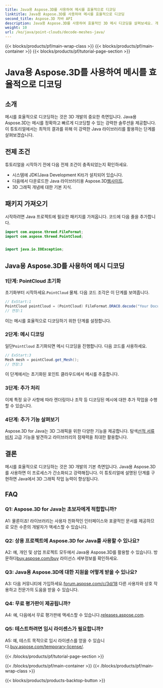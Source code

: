 ```yaml
---
title: Java용 Aspose.3D를 사용하여 메시를 효율적으로 디코딩
linktitle: Java용 Aspose.3D를 사용하여 메시를 효율적으로 디코딩
second_title: Aspose.3D 자바 API
description: Java용 Aspose.3D를 사용하여 효율적인 3D 메시 디코딩을 살펴보세요. 개발자를 위한 단계별 튜토리얼입니다.
weight: 10
url: /ko/java/point-clouds/decode-meshes-java/
---
```


{{< blocks/products/pf/main-wrap-class >}}
{{< blocks/products/pf/main-container >}}
{{< blocks/products/pf/tutorial-page-section >}}

# Java용 Aspose.3D를 사용하여 메시를 효율적으로 디코딩

## 소개

메시를 효율적으로 디코딩하는 것은 3D 개발의 중요한 측면입니다. Java용 Aspose.3D는 메시를 정확하고 빠르게 디코딩할 수 있는 강력한 솔루션을 제공합니다. 이 튜토리얼에서는 최적의 결과를 위해 이 강력한 Java 라이브러리를 활용하는 단계를 살펴보겠습니다.

## 전제 조건

튜토리얼을 시작하기 전에 다음 전제 조건이 충족되었는지 확인하세요.

- 시스템에 JDK(Java Development Kit)가 설치되어 있습니다.
-  다음에서 다운로드한 Java 라이브러리용 Aspose.3D[웹사이트](https://releases.aspose.com/3d/java/).
- 3D 그래픽 개념에 대한 기본 지식.

## 패키지 가져오기

시작하려면 Java 프로젝트에 필요한 패키지를 가져옵니다. 코드에 다음 줄을 추가합니다.

```java
import com.aspose.threed.FileFormat;
import com.aspose.threed.PointCloud;


import java.io.IOException;
```

## Java용 Aspose.3D를 사용하여 메시 디코딩

### 1단계: PointCloud 초기화

 초기화부터 시작하세요.`PointCloud` 물체. 다음 코드 조각은 이 단계를 보여줍니다.

```java
// ExStart:1
PointCloud pointCloud = (PointCloud) FileFormat.DRACO.decode("Your Document Directory" + "point_cloud_no_qp.drc");
// 연장:1
```

이는 메시를 효율적으로 디코딩하기 위한 단계를 설정합니다.

### 2단계: 메시 디코딩

 일단`PointCloud` 초기화되면 메시 디코딩을 진행합니다. 다음 코드를 사용하세요.

```java
// ExStart:3
Mesh mesh = pointCloud.get_Mesh();
// 연장:3
```

이 단계에서는 초기화된 포인트 클라우드에서 메시를 추출합니다.

### 3단계: 추가 처리

이제 특정 요구 사항에 따라 렌더링이나 조작 등 디코딩된 메시에 대한 추가 작업을 수행할 수 있습니다.

### 4단계: 추가 기능 살펴보기

 Aspose.3D for Java는 3D 그래픽을 위한 다양한 기능을 제공합니다. 탐색[선적 서류 비치](https://reference.aspose.com/3d/java/) 고급 기능을 발견하고 라이브러리의 잠재력을 최대한 활용합니다.

## 결론

메시를 효율적으로 디코딩하는 것은 3D 개발의 기본 측면입니다. Java용 Aspose.3D를 사용하면 이 프로세스가 간소화되고 강력해집니다. 이 튜토리얼에 설명된 단계를 구현하면 Java에서 3D 그래픽 작업 능력이 향상됩니다.

## FAQ

### Q1: Aspose.3D for Java는 초보자에게 적합합니까?

A1: 물론이죠! 라이브러리는 사용자 친화적인 인터페이스와 포괄적인 문서를 제공하므로 모든 수준의 개발자가 액세스할 수 있습니다.

### Q2: 상용 프로젝트에 Aspose.3D for Java를 사용할 수 있나요?

 A2: 예, 개인 및 상업 프로젝트 모두에서 Java용 Aspose.3D를 활용할 수 있습니다. 방문하다[buy.aspose.com/buy](https://purchase.aspose.com/buy) 라이선스 세부정보를 확인하세요.

### Q3: Java용 Aspose.3D에 대한 지원을 어떻게 받을 수 있나요?

A3: 다음 커뮤니티에 가입하세요.[forum.aspose.com/c/3d/18](https://forum.aspose.com/c/3d/18) 다른 사용자와 상호 작용하고 전문가의 도움을 받을 수 있습니다.

### Q4: 무료 평가판이 제공됩니까?

 A4: 예, 다음에서 무료 평가판에 액세스할 수 있습니다.[releases.aspose.com](https://releases.aspose.com/).

### Q5: 테스트하려면 임시 라이센스가 필요합니까?

 A5: 예, 테스트 목적으로 임시 라이센스를 얻을 수 있습니다.[buy.aspose.com/temporary-license/](https://purchase.aspose.com/temporary-license/).

{{< /blocks/products/pf/tutorial-page-section >}}

{{< /blocks/products/pf/main-container >}}
{{< /blocks/products/pf/main-wrap-class >}}

{{< blocks/products/products-backtop-button >}}
